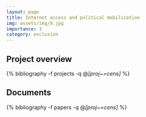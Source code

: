 ```yaml
---
layout: page
title: Internet access and political mobilization
img: assets/img/9.jpg
importance: 3
category: exclusion 
---
```


## Project overview

<div class="publications">

  {% bibliography -f projects -q @*[proj~=cens]* %}

</div>

## Documents

<div class="publications">

  {% bibliography -f papers -q @*[proj~=cens]* %}

</div>



